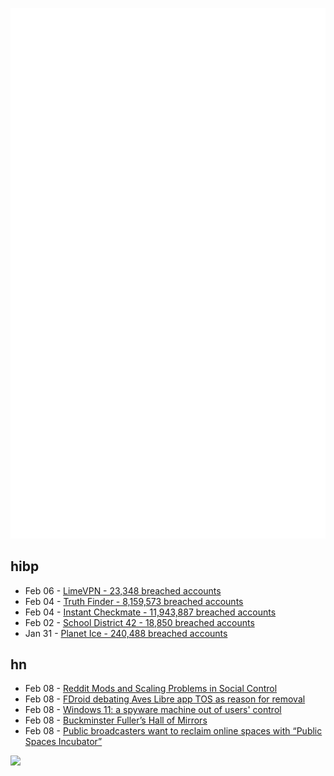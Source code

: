 ![Metrics](https://raw.githubusercontent.com/phixion/phixion/master/metrics.svg)

## hibp

<!--
for https://github.com/phixion/phixion/blob/main/.github/workflows/feeds.yml
-->
<!--START_SECTION:haveibeenpwnd-->
- Feb 06 - [LimeVPN - 23,348 breached accounts](https://haveibeenpwned.com/PwnedWebsites#LimeVPN)
- Feb 04 - [Truth Finder - 8,159,573 breached accounts](https://haveibeenpwned.com/PwnedWebsites#TruthFinder)
- Feb 04 - [Instant Checkmate - 11,943,887 breached accounts](https://haveibeenpwned.com/PwnedWebsites#InstantCheckmate)
- Feb 02 - [School District 42 - 18,850 breached accounts](https://haveibeenpwned.com/PwnedWebsites#SchoolDistrict42)
- Jan 31 - [Planet Ice - 240,488 breached accounts](https://haveibeenpwned.com/PwnedWebsites#PlanetIce)
<!--END_SECTION:haveibeenpwnd-->

## hn

<!--
for https://github.com/phixion/phixion/blob/main/.github/workflows/feeds.yml
-->
<!--START_SECTION:hn-->
- Feb 08 - [Reddit Mods and Scaling Problems in Social Control](https://maximumeffort.substack.com/p/scaling-problems-in-social-control)
- Feb 08 - [FDroid debating Aves Libre app TOS as reason for removal](https://gitlab.com/fdroid/fdroiddata/-/issues/2893)
- Feb 08 - [Windows 11: a spyware machine out of users' control](https://www.techspot.com/news/97535-windows-11-spyware-machine-out-users-control.html)
- Feb 08 - [Buckminster Fuller’s Hall of Mirrors](https://www.thenation.com/article/culture/buckminster-fuller-alec-nevela-lee-biography/)
- Feb 08 - [Public broadcasters want to reclaim online spaces with “Public Spaces Incubator”](https://finance.yahoo.com/news/public-broadcasters-collaborate-reclaim-online-150000237.html)
<!--END_SECTION:hn-->

<!--
for https://yhype.me
-->
![](https://hit.yhype.me/github/profile?user_id=13013670)
